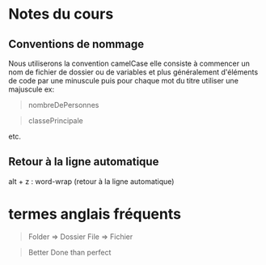 # Notes du cours

## Conventions de nommage

Nous utiliserons la convention camelCase
elle consiste à commencer un nom de fichier de dossier ou de variables et plus généralement d'éléments de code par une minuscule puis pour chaque mot du titre utiliser une majuscule
ex:

> nombreDePersonnes

> classePrincipale

etc.

## Retour à la ligne automatique

alt + z : word-wrap (retour à la ligne automatique)

# termes anglais fréquents

> Folder => Dossier
> File => Fichier

> Better Done than perfect